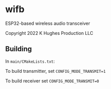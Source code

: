 # wifb
ESP32-based wireless audio transceiver

Copyright 2022 K Hughes Production LLC

## Building

In `main/CMakeLists.txt`:

To build transmitter, set `CONFIG_MODE_TRANSMIT=1`

To build receiver set `CONFIG_MODE_TRANSMIT=0`

